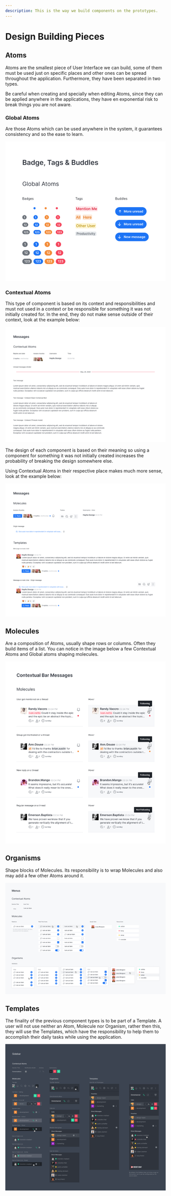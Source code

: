 ```yaml
---
description: This is the way we build components on the prototypes.
---
```


# Design Building Pieces

## Atoms <a id="a1e95e87-2666-4415-96a9-10ba7c850d11"></a>

Atoms are the smallest piece of User Interface we can build, some of them must be used just on specific places and other ones can be spread throughout the application. Furthermore, they have been separated in two types.

Be careful when creating and specially when editing Atoms, since they can be applied anywhere in the applications, they have en exponential risk to break things you are not aware.

### Global Atoms <a id="4c8952b7-95be-4e6b-8bb0-b07868631820"></a>

Are those Atoms which can be used anywhere in the system, it guarantees consistency and so the ease to learn.

![](../../.gitbook/assets/global-atoms.png)

### Contextual Atoms <a id="df187f85-c33b-4b08-8973-816437f32439"></a>

This type of component is based on its context and responsibilities and must not used in a context or be responsible for something it was not initially created for. In the end, they do not make sense outside of their context, look at the example below:

![Contextual Atoms do not make sense outside their context](../../.gitbook/assets/contextual-atoms.png)

The design of each component is based on their meaning so using a component for something it was not initially created increases the probability of breaking the design somewhere else.

Using Contextual Atoms in their respective place makes much more sense, look at the example below:

![](../../.gitbook/assets/atom-in-their-context.png)

## Molecules <a id="67a183d7-2f91-4005-a7aa-0a48954ef3b7"></a>

Are a composition of Atoms, usually shape rows or columns. Often they build items of a list. You can notice in the image below a few Contextual Atoms and Global atoms shaping molecules.

![](../../.gitbook/assets/contextual-bar-messages.png)

## Organisms <a id="934609c3-11ed-4ef7-95d3-20cfa2ff1247"></a>

Shape blocks of Molecules. Its responsibility is to wrap Molecules and also may add a few other Atoms around it.

![From Atoms to Organisms](../../.gitbook/assets/menus.png)

## Templates <a id="556c4236-8ac3-4239-947c-608785a8f497"></a>

The finality of the previous component types is to be part of a Template. A user will not use neither an Atom, Molecule nor Organism, rather then this, they will use the Templates, which have the responsibility to help them to accomplish their daily tasks while using the application.

![From Atoms to Templates](../../.gitbook/assets/sidebar.png)

